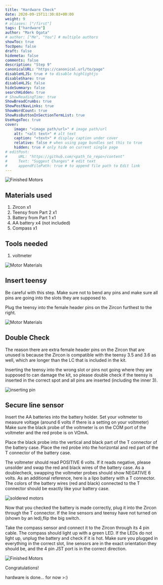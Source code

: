 ```yaml
---
title: "Hardware Check"
date: 2020-09-15T11:30:03+00:00
weight: 9
# aliases: ["/first"]
tags: ["hardware"]
author: "Mark Ogata"
# author: ["Me", "You"] # multiple authors
showToc: true
TocOpen: false
draft: false
hidemeta: false
comments: false
description: "Step 9"
canonicalURL: "https://canonical.url/to/page"
disableHLJS: true # to disable highlightjs
disableShare: true
disableHLJS: false
hideSummary: false
searchHidden: true
# ShowReadingTime: true
ShowBreadCrumbs: true
ShowPostNavLinks: true
ShowWordCount: true
ShowRssButtonInSectionTermList: true
UseHugoToc: true
cover:
    image: "<image path/url>" # image path/url
    alt: "<alt text>" # alt text
    caption: "<text>" # display caption under cover
    relative: false # when using page bundles set this to true
    hidden: true # only hide on current single page
# editPost:
#     URL: "https://github.com/<path_to_repo>/content"
#     Text: "Suggest Changes" # edit text
#     appendFilePath: true # to append file path to Edit link
---
```




![Finished Motors](/img/mainPhoto.jpg)

## Materials used

1. Zircon x1
2. Teensy from Part 2 x1
3. Battery from Part 1 x1
4. AA battery x4 (not included)
5. Compass x1

## Tools needed

1. voltmeter

![Motor Materials](/img/HardwareCheckParts.jpg)

## Insert teensy

Be careful with this step. Make sure not to bend any pins and make sure all pins are going into the slots they are supposed to.

Plug the teensy into the female header pins on the Zircon furthest to the right.

![Motor Materials](/img/steps/putTeensyIn.jpg)

## Double Check

The reason there are extra female header pins on the Zircon that are unused is because the Zircon is compatible with the teensy 3.5 and 3.6 as well, which are longer than the LC that is included in the kit.

Inserting the teensy into the wrong slot or pins not going where they are supposed to can damage the kit, so please double check if the teensy is inserted in the correct spot and all pins are inserted (including the inner 3).

![inserting pin](/img/steps/SecondteensyInsertedpic.jpg)

## Secure line sensor

Insert the AA batteries into the battery holder. Set your voltmeter to measure voltage (around 6 volts if there is a setting on your voltmeter) Make sure the black probe of the voltmeter is on the COM port of the voltmeter and the red probe is on VΩmA.

Place the black probe into the vertical and black part of the T connector of the battery case. Place the red probe into the horizontal and red part of the T connector of the battery case.

The voltmeter should read POSITIVE 6 volts. If it reads negative, please unsolder and swap the red and black wires of the battery case. As a doublecheck, swapping the voltmeter probes should show NEGATIVE 6 volts. As an additional reference, here is a lipo battery with a T connector. The colors of the battery wires (red and black) connected to the T connector should be exactly like your battery case.

![soldered motors](/img/steps/DoublecheckBattery.jpg)

Now that you checked the battery is made correctly, plug it into the Zircon through the T connector. If the line sensors and teensy have not turned on (shown by an led),flip the big switch.

Take the compass sensor and connect it to the Zircon through its 4 pin cable. The compass should light up with a green LED. If the LEDs do not light up, unplug the battery and check if it is hot. Make sure you plugged in everything in the correct slot, line sensors are in the exact orientation they should be, and the 4 pin JST port is in the correct direction.


![Finished Motors](/img/mainPhoto.jpg)


Congratulations!

hardware is done… for now >:)

